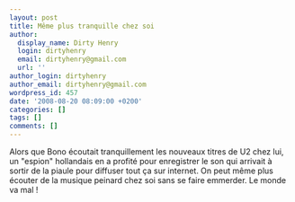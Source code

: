 ```yaml
---
layout: post
title: Même plus tranquille chez soi
author:
  display_name: Dirty Henry
  login: dirtyhenry
  email: dirtyhenry@gmail.com
  url: ''
author_login: dirtyhenry
author_email: dirtyhenry@gmail.com
wordpress_id: 457
date: '2008-08-20 08:09:00 +0200'
categories: []
tags: []
comments: []
---
```

Alors que Bono écoutait tranquillement les nouveaux titres de U2 chez lui, un "espion" hollandais en a profité pour enregistrer le son qui arrivait à sortir de la piaule pour diffuser tout ça sur internet. On peut même plus écouter de la musique peinard chez soi sans se faire emmerder. Le monde va mal !
